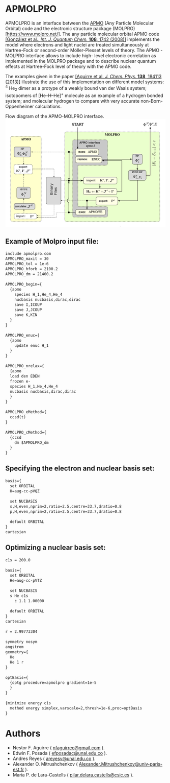 # APMOLPRO

APMOLPRO is an interface between the [APMO](https://sites.google.com/site/lowdinproject/home)
(Any Particle Molecular Orbital) code and the electronic structure package (MOLPRO)[https://www.molpro.net/].
The any particle molecular orbital APMO code
[\[González et al., *Int. J. Quantum Chem.* **108**, 1742 (2008)\]](https://onlinelibrary.wiley.com/doi/abs/10.1002/qua.21584)
implements the model where electrons and light nuclei are treated simultaneously at Hartree-Fock or
second-order Möller-Plesset levels of theory. The APMO -MOLPRO interface allows to include high-
level electronic correlation as implemented in the MOLPRO package and to describe nuclear quantum
effects at Hartree-Fock level of theory with the APMO code.

The examples given in the paper [\[Aguirre et al. *J. Chem. Phys.* **138**, 184113 (2013)\]](http://dx.doi.org/10.1063/1.4803546)
illustrate the use of this implementation on different model systems: <sup>4</sup>
He<sub>2</sub> dimer as a protype of a
weakly bound van der Waals system; isotopomers of \[He–H–He\]<sup>+</sup> molecule as an example of a
hydrogen bonded system; and molecular hydrogen to compare with very accurate non-Born-Oppenheimer calculations.

Flow diagram of the APMO-MOLPRO interface. 
![Terminal](apmolpro.png)

Example of Molpro input file:
-----------------------------
```
include apmolpro.com
APMOLPRO_maxit = 30
APMOLPRO_tol = 1e-6
APMOLPRO_hforb = 2100.2
APMOLPRO_dm = 21400.2

APMOLPRO_begin={
  {apmo
    species H_1,He_4,He_4
    nucbasis nucbasis,dirac,dirac
    save I,ICOUP
    save J,JCOUP
    save K,KIN
  }
}

APMOLPRO_enuc={
  {apmo
    update enuc H_1
  }
}

APMOLPRO_nrelax={
  {apmo
  load den EDEN
  frozen e-
  species H_1,He_4,He_4
  nucbasis nucbasis,dirac,dirac
  }
}

APMOLPRO_eMethod={
  ccsd(t)
}

APMOLPRO_cMethod={
  {ccsd
    dm $APMOLPRO_dm
  }
}
```

Specifying the electron and nuclear basis set:
----------------------------------------------
```
basis={
  set ORBITAL
  H=aug-cc-pVQZ
  
  set NUCBASIS
  s,H,even,nprim=2,ratio=2.5,centre=33.7,dratio=0.8
  p,H,even,nprim=2,ratio=2.5,centre=33.7,dratio=0.8
  
  default ORBITAL
}
cartesian
```

Optimizing a nuclear basis set:
-------------------------------
```
c1s = 200.0

basis={
  set ORBITAL
  He=aug-cc-pVTZ
  
  set NUCBASIS
  s He c1s
    c 1.1 1.00000
    
  default ORBITAL
}
cartesian

r = 2.99773304

symmetry nosym
angstrom
geometry={
  He
  He 1 r
}

optBasis={
  {optg procedure=apmolpro gradient=1e-5
  }
}

{minimize energy c1s
  method energy simplex,varscale=2,thresh=1e-6,proc=optBasis
}
```

# Authors
* Nestor F. Aguirre ( nfaguirrec@gmail.com ).
* Edwin F. Posada ( efposadac@unal.edu.co ).
* Andres Reyes ( areyesv@unal.edu.co ).
* Alexander O. Mitrushchenkov ( Alexander.Mitrushchenkov@univ-paris-est.fr ).
* Maria P. de Lara-Castells ( pilar.delara.castells@csic.es ).
